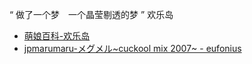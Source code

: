 “  做了一个梦　一个晶莹剔透的梦  ”
欢乐岛
- [萌娘百科-欢乐岛](https://zh.moegirl.org.cn/%E6%AC%A2%E4%B9%90%E5%B2%9B)
- [jpmarumaru-メグメル~cuckool mix 2007~ - eufonius](https://www.jpmarumaru.com/tw/JPSongPlay-4136.html)
